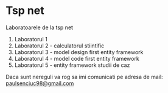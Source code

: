 # Tsp net
Laboratoarele de la tsp net 

1. Laboratorul 1 
2. Laboratorul 2 - calculatorul stiintific 
3. Laboratorul 3 - model design first entity framework
4. Laboratorul 4 - model code first entity framework
5. Laboratorul 5 - entity framework studii de caz 


Daca sunt nereguli va rog sa imi comunicati pe adresa de mail: paulsenciuc98@gmail.com
